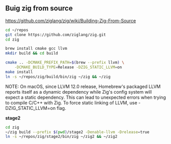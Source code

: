## Buig zig from source

https://github.com/ziglang/zig/wiki/Building-Zig-From-Source

```sh
cd ~/repos
git clone https://github.com/ziglang/zig.git
cd zig

brew install cmake gcc llvm
mkdir build && cd build

cmake .. -DCMAKE_PREFIX_PATH=$(brew --prefix llvm) \
    -DCMAKE_BUILD_TYPE=Release -DZIG_STATIC_LLVM=on
make install
ln -s ~/repos/zig/build/bin/zig ~/zig && ~/zig
```
NOTE: On macOS, since LLVM 12.0 release, Homebrew's packaged LLVM reports itself as a dynamic dependency while Zig's config system will expect a static dependency. This can lead to unexpected errors when trying to compile C/C++ with Zig. To force static linking of LLVM, use -DZIG_STATIC_LLVM=on flag.

__stage2__
```sh
cd zig
~/zig build --prefix $(pwd)/stage2 -Denable-llvm -Drelease=true
ln -s ~/repos/zig/stage2/bin/zig ~/zig2 && ~/zig2
```
